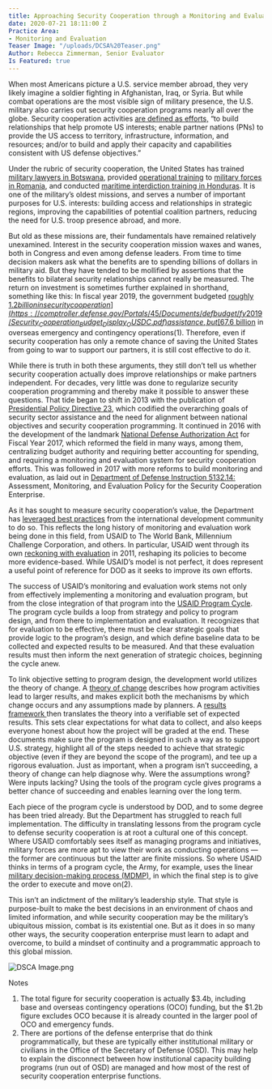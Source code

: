 ```yaml
---
title: Approaching Security Cooperation through a Monitoring and Evaluation Lens
date: 2020-07-21 18:11:00 Z
Practice Area:
- Monitoring and Evaluation
Teaser Image: "/uploads/DCSA%20Teaser.png"
Author: Rebecca Zimmerman, Senior Evaluator
Is Featured: true
---
```


When most Americans picture a U.S. service member abroad, they very likely imagine a soldier fighting in Afghanistan, Iraq, or Syria. But while combat operations are the most visible sign of military presence, the U.S. military also carries out security cooperation programs nearly all over the globe. Security cooperation activities [are defined as efforts,](https://www.jcs.mil/Portals/36/Documents/Doctrine/pubs/jp3_20_20172305.pdf) “to build relationships that help promote US interests; enable partner nations (PNs) to provide the US access to territory, infrastructure, information, and resources; and/or to build and apply their capacity and capabilities consistent with US defense objectives.” 

Under the rubric of security cooperation, the United States has trained [military lawyers in Botswana](https://globalnetplatform.org/system/files/29597/FY15%20Annual%20Report.pdf), provided [operational training](https://media.defense.gov/2017/Aug/07/2001788794/-1/-1/1/DODIG-2017-099.PDF) to [military forces in Romania](http://securityassistance.org/sites/default/files/333%20%23917%20just%20333.pdf), and conducted [maritime interdiction training in Honduras](https://securityassistance.org/sites/default/files/333_FY19_%20T%201%2C2%2C4.1%2C4%2C5%20_181206_2.pdf). It is one of the military’s oldest missions, and serves a number of important purposes for U.S. interests: building access and relationships in strategic regions, improving the capabilities of potential coalition partners, reducing the need for U.S. troop presence abroad, and more. 

But old as these missions are, their fundamentals have remained relatively unexamined. Interest in the security cooperation mission waxes and wanes, both in Congress and even among defense leaders. From time to time decision makers ask what the benefits are to spending billions of dollars in military aid. But they have tended to be mollified by assertions that the benefits to bilateral security relationships cannot really be measured. The return on investment is sometimes further explained in shorthand, something like this: In fiscal year 2019, the government budgeted [roughly $1.2 billion in security cooperation](https://comptroller.defense.gov/Portals/45/Documents/defbudget/fy2019/Security_Cooperation_Budget_Display_OUSDC.pdf) assistance, but [$67.6 billion](https://comptroller.defense.gov/Portals/45/Documents/defbudget/fy2020/fy2020_Budget_Request_Overview_Book.pdf) in overseas emergency and contingency operations(1). Therefore, even if security cooperation has only a remote chance of saving the United States from going to war to support our partners, it is still cost effective to do it.

While there is truth in both these arguments, they still don’t tell us whether security cooperation actually does improve relationships or make partners independent. For decades, very little was done to regularize security cooperation programming and thereby make it possible to answer these questions. That tide began to shift in 2013 with the publication of [Presidential Policy Directive 23](https://www.hsdl.org/?abstract&did=747214), which codified the overarching goals of security sector assistance and the need for alignment between national objectives and security cooperation programming. It continued in 2016 with the development of the landmark [National Defense Authorization Act](https://crsreports.congress.gov/product/pdf/IF/IF10582/2) for Fiscal Year 2017, which reformed the field in many ways, among them, centralizing  budget authority and requiring better accounting for spending, and requiring a monitoring and evaluation system for security cooperation efforts. This was followed in 2017 with more reforms to build monitoring and evaluation, as laid out in [Department of Defense Instruction 5132.14:](https://open.defense.gov/portals/23/Documents/foreignasst/DoDI_513214_on_AM&E.pdf) Assessment, Monitoring, and Evaluation Policy for the Security Cooperation Enterprise. 

As it has sought to measure security cooperation’s value, the Department has [leveraged best practices](https://www.rand.org/pubs/research_reports/RR1611.html) from the international development community to do so. This reflects the long history of monitoring and evaluation work being done in this field, from USAID to The World Bank, Millennium Challenge Corporation, and others. In particular, USAID went through its own [reckoning with evaluation](https://www.usaid.gov/sites/default/files/documents/2151/USAIDEvaluationPolicy.pdf) in 2011, reshaping its policies to become more evidence-based. While USAID’s model is not perfect, it does represent a useful point of reference for DOD as it seeks to improve its own efforts.

The success of USAID’s monitoring and evaluation work stems not only from effectively implementing a monitoring and evaluation program, but from the close integration of that program into the [USAID Program Cycle](https://usaidlearninglab.org/program-cycle-overview-page). The program cycle builds a loop from strategy and policy to program design, and from there to implementation and evaluation. It recognizes that for evaluation to be effective, there must be clear strategic goals that provide logic to the program’s design, and which define baseline data to be collected and expected results to be measured. And that these evaluation results must then inform the next generation of strategic choices, beginning the cycle anew. 

To link objective setting to program design, the development world utilizes the theory of change. A [theory of change](https://usaidlearninglab.org/lab-notes/what-thing-called-theory-change) describes how program activities lead to larger results, and makes explicit both the mechanisms by which change occurs and any assumptions made by planners. A [results framework ](https://www.usaid.gov/project-starter/program-cycle/cdcs/strategy-and-results-framework/results-framework)then translates the theory into a verifiable set of expected results. This sets clear expectations for what data to collect, and also keeps everyone honest about how the project will be graded at the end. These documents make sure the program is designed in such a way as to support U.S. strategy, highlight all of the steps needed to achieve that strategic objective (even if they are beyond the scope of the program), and tee up a rigorous evaluation. Just as important, when a program isn’t succeeding, a theory of change can help diagnose why. Were the assumptions wrong? Were inputs lacking? Using the tools of the program cycle gives programs a better chance of succeeding and enables learning over the long term.

Each piece of the program cycle is understood by DOD, and to some degree has been tried already. But the Department has struggled to reach full implementation. The difficulty in translating lessons from the program cycle to defense security cooperation is at root a cultural one of this concept. Where USAID comfortably sees itself as managing programs and initiatives, military forces are more apt to view their work as conducting operations — the former are continuous but the latter are finite missions. So where USAID thinks in terms of a program cycle, the Army, for example, uses the linear [military decision-making process (MDMP)](https://usacac.army.mil/sites/default/files/publications/15-06_0.pdf), in which the final step is to give the order to execute and move on(2). 

This isn’t an indictment of the military’s leadership style.  That style is purpose-built to make the best decisions in an environment of chaos and limited information, and while security cooperation may be the military’s ubiquitous mission, combat is its existential one. But as it does in so many other ways, the security cooperation enterprise must learn to adapt and overcome, to build a mindset of continuity and a programmatic approach to this global mission. 

![DSCA Image.png](/uploads/DSCA%20Image.png)

Notes
1. The total figure for security cooperation is actually $3.4b, including base and overseas contingency operations (OCO) funding, but the $1.2b figure excludes OCO because it is already counted in the larger pool of OCO and emergency funds. 
2. There are portions of the defense enterprise that do think programmatically, but these are typically either institutional military or civilians in the Office of the Secretary of Defense (OSD). This may help to explain the disconnect between how institutional capacity building programs (run out of OSD) are managed and how most of the rest of security cooperation enterprise functions.

